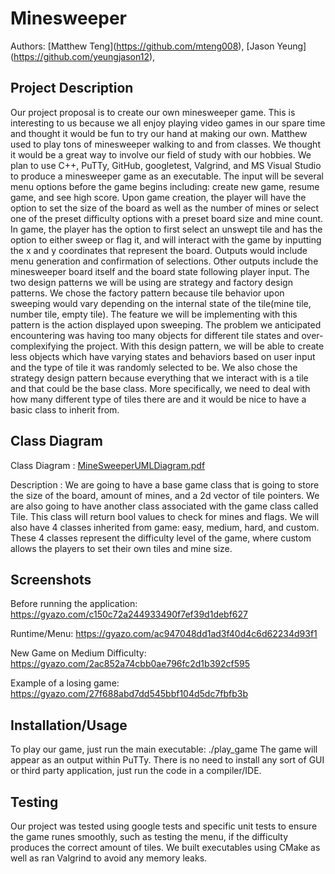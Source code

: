 # Minesweeper 

 Authors: \[Matthew Teng](https://github.com/mteng008)\, \[Jason Yeung](https://github.com/yeungjason12)\, 
 
## Project Description

 Our project proposal is to create our own minesweeper game. This is interesting to us because we all enjoy playing video games in our spare time and thought it would be fun to try our hand at making our own. Matthew used to play tons of minesweeper walking to and from classes. We thought it would be a great way to involve our field of study with our hobbies. We plan to use C++, PuTTy, GitHub, googletest, Valgrind, and MS Visual Studio to produce a minesweeper game as an executable. The input will be several menu options before the game begins including: create new game, resume game, and see high score. Upon game creation, the player will have the option to set the size of the board as well as the number of mines or select one of the preset difficulty options with a preset board size and mine count. In game, the player has the option to first select an unswept tile and has the option to either sweep or flag it, and will interact with the game by inputting the x and y coordinates that represent the board. Outputs would include menu generation and confirmation of selections. Other outputs include the minesweeper board itself and the board state following player input. The two design patterns we will be using are strategy and factory design patterns. We chose the factory pattern because tile behavior upon sweeping would vary depending on the internal state of the tile(mine tile, number tile, empty tile). The feature we will be implementing with this pattern is the action displayed upon sweeping. The problem we anticipated encountering was having too many objects for different tile states and over-complexifying the project. With this design pattern, we will be able to create less objects which have varying states and behaviors based on user input and the type of tile it was randomly selected to be. We also chose the strategy design pattern because everything that we interact with is a tile and that could be the base class. More specifically, we need to deal with how many different type of tiles there are and it would be nice to have a basic class to inherit from.

## Class Diagram

 Class Diagram : [MineSweeperUMLDiagram.pdf](https://github.com/cs100/final-project-mteng008_jyeun018_pdadi001-clowntown/files/6445202/MineSweeperUMLDiagram.pdf)

 Description : We are going to have a base game class that is going to store the size of the board, amount of mines, and a 2d vector of tile pointers. We are also going to have another class associated with the game class called Tile. This class will return bool values to check for mines and flags. We will also have 4 classes inherited from game: easy, medium, hard, and custom. These 4 classes represent the difficulty level of the game, where custom allows the players to set their own tiles and mine size.

 ## Screenshots

 Before running the application: https://gyazo.com/c150c72a244933490f7ef39d1debf627
 
 Runtime/Menu: https://gyazo.com/ac947048dd1ad3f40d4c6d62234d93f1
 
 New Game on Medium Difficulty: https://gyazo.com/2ac852a74cbb0ae796fc2d1b392cf595
 
 Example of a losing game: https://gyazo.com/27f688abd7dd545bbf104d5dc7fbfb3b
 
 ## Installation/Usage
 
 To play our game, just run the main executable: ./play_game 
The game will appear as an output within PuTTy. There is no need to install any sort of GUI or third party application, just run the code in a compiler/IDE.
 
 ## Testing

 Our project was tested using google tests and specific unit tests to ensure the game runes smoothly, such as testing the menu, if the difficulty produces the correct amount of tiles. We built executables using CMake as well as ran Valgrind to avoid any memory leaks. 
 
